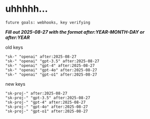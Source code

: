 # uhhhhh...

`future goals: webhooks, key verifying`



***Fill out 2025-08-27 with the format after:YEAR-MONTH-DAY or after:YEAR***

old keys
```
"sk-" "openai" after:2025-08-27
"sk-" "openai" "gpt-3.5" after:2025-08-27
"sk-" "openai" "gpt-4" after:2025-08-27
"sk-" "openai" "gpt-4o" after:2025-08-27
"sk-" "openai" "gpt-o1" after:2025-08-27
```

new keys
```
"sk-proj-" after:2025-08-27
"sk-proj-" "gpt-3.5" after:2025-08-27
"sk-proj-" "gpt-4" after:2025-08-27
"sk-proj-" "gpt-4o" after:2025-08-27
"sk-proj-" "gpt-o1" after:2025-08-27
```
